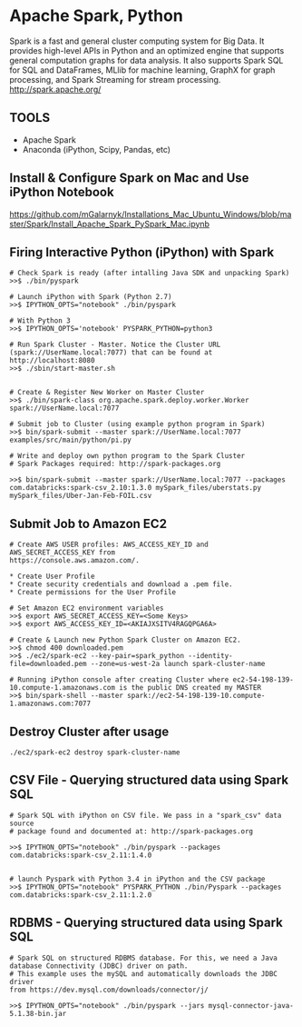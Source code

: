 # Apache Spark, Python

Spark is a fast and general cluster computing system for Big Data. It provides
high-level APIs in Python and an optimized engine that supports general computation
graphs for data analysis. It also supports Spark SQL for SQL and DataFrames,
MLlib for machine learning, GraphX for graph processing, and Spark Streaming for
stream processing.  <http://spark.apache.org/>


## TOOLS

* Apache Spark
* Anaconda (iPython, Scipy, Pandas, etc)


## Install & Configure Spark on Mac and Use iPython Notebook
https://github.com/mGalarnyk/Installations_Mac_Ubuntu_Windows/blob/master/Spark/Install_Apache_Spark_PySpark_Mac.ipynb



## Firing Interactive Python (iPython) with Spark

    # Check Spark is ready (after intalling Java SDK and unpacking Spark)
    >>$ ./bin/pyspark

    # Launch iPython with Spark (Python 2.7)
    >>$ IPYTHON_OPTS="notebook" ./bin/pyspark

    # With Python 3
    >>$ IPYTHON_OPTS='notebook' PYSPARK_PYTHON=python3

    # Run Spark Cluster - Master. Notice the Cluster URL
    (spark://UserName.local:7077) that can be found at http://localhost:8080
    >>$ ./sbin/start-master.sh


    # Create & Register New Worker on Master Cluster
    >>$ ./bin/spark-class org.apache.spark.deploy.worker.Worker spark://UserName.local:7077

    # Submit job to Cluster (using example python program in Spark)
    >>$ bin/spark-submit --master spark://UserName.local:7077 examples/src/main/python/pi.py

    # Write and deploy own python program to the Spark Cluster
    # Spark Packages required: http://spark-packages.org

    >>$ bin/spark-submit --master spark://UserName.local:7077 --packages com.databricks:spark-csv_2.10:1.3.0 mySpark_files/uberstats.py mySpark_files/Uber-Jan-Feb-FOIL.csv


## Submit Job to Amazon EC2
    # Create AWS USER profiles: AWS_ACCESS_KEY_ID and AWS_SECRET_ACCESS_KEY from
    https://console.aws.amazon.com/.

    * Create User Profile
    * Create security credentials and download a .pem file.
    * Create permissions for the User Profile

    # Set Amazon EC2 environment variables
    >>$ export AWS_SECRET_ACCESS_KEY=<Some Keys>
    >>$ export AWS_ACCESS_KEY_ID=<AKIAJXSITV4RAGQPGA6A>

    # Create & Launch new Python Spark Cluster on Amazon EC2.
    >>$ chmod 400 downloaded.pem
    >>$ ./ec2/spark-ec2 --key-pair=spark_python --identity-file=downloaded.pem --zone=us-west-2a launch spark-cluster-name

    # Running iPython console after creating Cluster where ec2-54-198-139-10.compute-1.amazonaws.com is the public DNS created my MASTER
    >>$ bin/spark-shell --master spark://ec2-54-198-139-10.compute-1.amazonaws.com:7077

## Destroy Cluster after usage
    ./ec2/spark-ec2 destroy spark-cluster-name

## CSV File - Querying structured data using Spark SQL
    # Spark SQL with iPython on CSV file. We pass in a "spark_csv" data source
    # package found and documented at: http://spark-packages.org

    >>$ IPYTHON_OPTS="notebook" ./bin/pyspark --packages com.databricks:spark-csv_2.11:1.4.0


    # launch Pyspark with Python 3.4 in iPython and the CSV package
    >>$ IPYTHON_OPTS="notebook" PYSPARK_PYTHON ./bin/Pyspark --packages com.databricks:spark-csv_2.11:1.2.0

## RDBMS - Querying structured data using Spark SQL
    # Spark SQL on structured RDBMS database. For this, we need a Java database Connectivity (JDBC) driver on path.
    # This example uses the mySQL and automatically downloads the JDBC driver
    from https://dev.mysql.com/downloads/connector/j/

    >>$ IPYTHON_OPTS="notebook" ./bin/pyspark --jars mysql-connector-java-5.1.38-bin.jar
